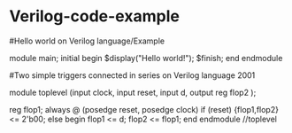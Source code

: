 # Verilog-code-example

#Hello world on Verilog language/Example

module main;
  initial 
    begin
      $display("Hello world!");
      $finish;
    end
endmodule

#Two simple triggers connected in series on Verilog language 2001

module toplevel
(input clock,
 input reset,
 input d,
 output reg flop2
);
 
 reg flop1;
 always @ (posedge reset, posedge clock)
 if (reset)
   {flop1,flop2} <= 2'b00;
 else
   begin
     flop1 <= d;
     flop2 <= flop1;
   end
endmodule //toplevel


